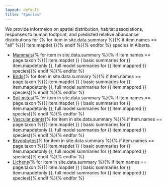 ```yaml
---
layout: default
title: "Species"
---
```


We provide informaion on spatial distribution, habitat associations, responses to human footprint, and predicted relative abundance distributions for {% for item in site.data.summary %}{% if item.names == "all" %}{{ item.mapdet }}{% endif %}{% endfor %} species in Alberta.

* <a href="{{ site.baseurl }}/pages/species/mammals.html">Mammals</a>{% for item in site.data.summary %}{% if item.names == page.taxon %}{{ item.mapdet }} (<i class="fa fa-circle" style="color:orange"></i> basic summaries for {{ item.mapdetonly }}, <i class="fa fa-circle" style="color:green"></i> full model summaries for {{ item.mappred }} species){% endif %}{% endfor %}
* <a href="{{ site.baseurl }}/pages/species/birds.html">Birds</a>{% for item in site.data.summary %}{% if item.names == page.taxon %}{{ item.mapdet }} (<i class="fa fa-circle" style="color:orange"></i> basic summaries for {{ item.mapdetonly }}, <i class="fa fa-circle" style="color:green"></i> full model summaries for {{ item.mappred }} species){% endif %}{% endfor %}
* <a href="{{ site.baseurl }}/pages/species/mites.html">Soil mites</a>{% for item in site.data.summary %}{% if item.names == page.taxon %}{{ item.mapdet }} (<i class="fa fa-circle" style="color:orange"></i> basic summaries for {{ item.mapdetonly }}, <i class="fa fa-circle" style="color:green"></i> full model summaries for {{ item.mappred }} species){% endif %}{% endfor %}
* <a href="{{ site.baseurl }}/pages/species/vplants.html">Vascular plants</a>{% for item in site.data.summary %}{% if item.names == page.taxon %}{{ item.mapdet }} (<i class="fa fa-circle" style="color:orange"></i> basic summaries for {{ item.mapdetonly }}, <i class="fa fa-circle" style="color:green"></i> full model summaries for {{ item.mappred }} species){% endif %}{% endfor %}
* <a href="{{ site.baseurl }}/pages/species/mosses.html">Bryophytes</a>{% for item in site.data.summary %}{% if item.names == page.taxon %}{{ item.mapdet }} (<i class="fa fa-circle" style="color:orange"></i> basic summaries for {{ item.mapdetonly }}, <i class="fa fa-circle" style="color:green"></i> full model summaries for {{ item.mappred }} species){% endif %}{% endfor %}
* <a href="{{ site.baseurl }}/pages/species/lichens.html">Lichens</a>{% for item in site.data.summary %}{% if item.names == page.taxon %}{{ item.mapdet }} (<i class="fa fa-circle" style="color:orange"></i> basic summaries for {{ item.mapdetonly }}, <i class="fa fa-circle" style="color:green"></i> full model summaries for {{ item.mappred }} species){% endif %}{% endfor %}

